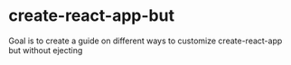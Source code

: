 # create-react-app-but
Goal is to create a guide on different ways to customize create-react-app but without ejecting
